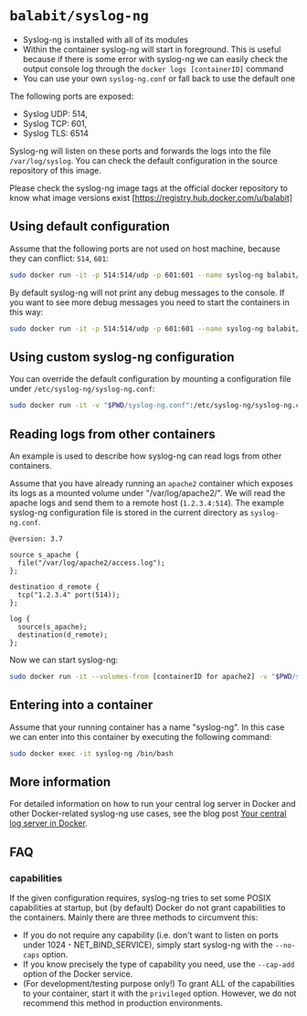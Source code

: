 # `balabit/syslog-ng`
  * Syslog-ng is installed with all of its modules
  * Within the container syslog-ng will start in foreground. This is useful because if there is some error with syslog-ng we can easily check the output console log through the `docker logs [containerID]` command
  * You can use your own `syslog-ng.conf` or fall back to use the default one

The following ports are exposed:
 * Syslog UDP: 514,
 * Syslog TCP: 601,
 * Syslog TLS: 6514

Syslog-ng will listen on these ports and forwards the logs into the file
`/var/log/syslog`. You can check the default configuration in the source
repository of this image.

Please check the syslog-ng image tags at the official docker repository to know what image versions exist  [https://registry.hub.docker.com/u/balabit]

## Using default configuration
Assume that the following ports are not used on host machine, because they can conflict: `514`, `601`:

```bash
sudo docker run -it -p 514:514/udp -p 601:601 --name syslog-ng balabit/syslog-ng:latest
```
By default syslog-ng will not print any debug messages to the console. If you want to see more debug messages you need to start the containers in this way:

```bash
sudo docker run -it -p 514:514/udp -p 601:601 --name syslog-ng balabit/syslog-ng:latest -edv
```

## Using custom syslog-ng configuration
You can override the default configuration by mounting a configuration file under `/etc/syslog-ng/syslog-ng.conf`:

```bash
sudo docker run -it -v "$PWD/syslog-ng.conf":/etc/syslog-ng/syslog-ng.conf balabit/syslog-ng:latest
```

## Reading logs from other containers
An example is used to describe how syslog-ng can read logs from other containers.

Assume that you have already running an `apache2` container which exposes its logs as a mounted volume under "/var/log/apache2/". We will read the apache logs and send them to a remote host (`1.2.3.4:514`). The example syslog-ng configuration file is stored in the current directory as `syslog-ng.conf`.

```
@version: 3.7

source s_apache {
  file("/var/log/apache2/access.log");
};

destination d_remote {
  tcp("1.2.3.4" port(514));
};

log {
  source(s_apache);
  destination(d_remote);
};
```

Now we can start syslog-ng:

```bash
sudo docker run -it --volumes-from [containerID for apache2] -v "$PWD/syslog-ng.conf":/etc/syslog-ng/syslog-ng.conf balabit/syslog-ng:latest
```

## Entering into a container
Assume that your running container has a name "syslog-ng". In this case we can enter into this container by executing the following command:

```bash
sudo docker exec -it syslog-ng /bin/bash
```

## More information
For detailed information on how to run your central log server in Docker and other Docker-related syslog-ng use cases, see the blog post [Your central log server in Docker](https://syslog-ng.com/blog/central-log-server-docker/).


## FAQ

### capabilities

If the given configuration requires, syslog-ng tries to set some POSIX capabilities at startup, but (by default) Docker do not grant capabilities to the containers. Mainly there are three methods to circumvent this:
 * If you do not require any capability (i.e. don't want to listen on ports under 1024 - NET_BIND_SERVICE), simply start syslog-ng with the `--no-caps` option.
 * If you know precisely the type of capability you need, use the `--cap-add` option of the Docker service.
 * (For development/testing purpose only!) To grant ALL of the capabilities to your container, start it with the `privileged` option. However, we do not recommend this method in production environments.

